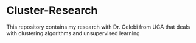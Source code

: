# Cluster-Research

This repository contains my research with Dr. Celebi from UCA that deals with clustering algorithms and unsupervised learning
